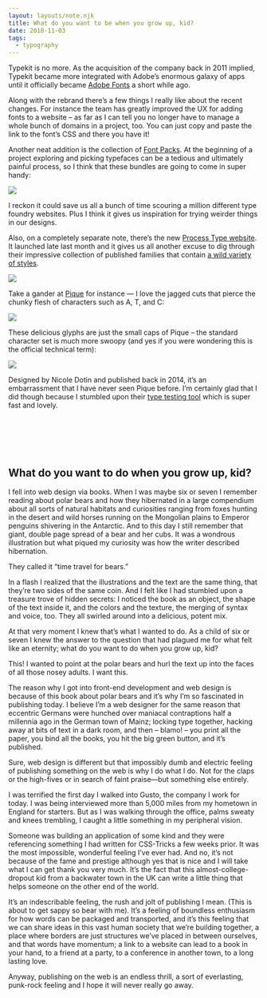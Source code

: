 ```yaml
---
layout: layouts/note.njk
title: What do you want to be when you grow up, kid?
date: 2018-11-03
tags:
  - typography
---
```


Typekit is no more. As the acquisition of the company back in 2011 implied, Typekit became more integrated with Adobe’s enormous galaxy of apps until it officially became [Adobe Fonts](https://fonts.adobe.com/) a short while ago.

Along with the rebrand there’s a few things I really like about the recent changes. For instance the team has greatly improved the UX for adding fonts to a website – as far as I can tell you no longer have to manage a whole bunch of domains in a project, too. You can just copy and paste the link to the font’s CSS and there you have it!

Another neat addition is the collection of [Font Packs](https://fonts.adobe.com/collections). At the beginning of a project exploring and picking typefaces can be a tedious and ultimately painful process, so I think that these bundles are going to come in super handy:

![](https://buttondown.s3.us-west-2.amazonaws.com/images/0b3df598-c306-4ab8-bc8f-51f3f563ad4f.png)

I reckon it could save us all a bunch of time scouring a million different type foundry websites. Plus I think it gives us inspiration for trying weirder things in our designs.

Also, on a completely separate note, there’s the new [Process Type website](https://processtypefoundry.com). It launched late last month and it gives us all another excuse to dig through their impressive collection of published families that contain [a wild variety of styles](https://processtypefoundry.com/fonts/).

![](https://buttondown.s3.us-west-2.amazonaws.com/images/1851c6b8-093a-4fa1-bcfe-878729c86ca1.png)

Take a gander at [Pique](https://processtypefoundry.com/fonts/pique/) for instance — I love the jagged cuts that pierce the chunky flesh of characters such as A, T, and C:

![](https://buttondown.s3.us-west-2.amazonaws.com/images/13499937-1745-451f-aa0b-9d5551f50bdd.png)

These delicious glyphs are just the small caps of Pique – the standard character set is much more swoopy (and yes if you were wondering this is the official technical term):

![](https://buttondown.s3.us-west-2.amazonaws.com/images/4dfbf3a9-5895-405b-b1af-89118fb99d8f.png)

Designed by Nicole Dotin and published back in 2014, it’s an embarrassment that I have never seen Pique before. I’m certainly glad that I did though because I stumbled upon their [type testing tool](https://processtypefoundry.com/fonts/pique/try-it) which is super fast and lovely.
<br/>
<br/>
<br/>
<br/>
<br/>
<br/>

## What do you want to do when you grow up, kid?

I fell into web design via books. When I was maybe six or seven I remember reading about polar bears and how they hibernated in a large compendium about all sorts of natural habitats and curiosities ranging from foxes hunting in the desert and wild horses running on the Mongolian plains to Emperor penguins shivering in the Antarctic. And to this day I still remember that giant, double page spread of a bear and her cubs. It was a wondrous illustration but what piqued my curiosity was how the writer described hibernation.

They called it “time travel for bears.”

In a flash I realized that the illustrations and the text are the same thing, that they’re two sides of the same coin. And I felt like I had stumbled upon a treasure trove of hidden secrets: I noticed the book as an object, the shape of the text inside it, and the colors and the texture, the merging of syntax and voice, too. They all swirled around into a delicious, potent mix.

At that very moment I knew that’s what I wanted to do. As a child of six or seven I knew the answer to the question that had plagued me for what felt like an eternity; what do you want to do when you grow up, kid?

This! I wanted to point at the polar bears and hurl the text up into the faces of all those nosey adults. I want this.

The reason why I got into front-end development and web design is because of this book about polar bears and it’s why I’m so fascinated in publishing today. I believe I’m a web designer for the same reason that eccentric Germans were hunched over maniacal contraptions half a millennia ago in the German town of Mainz; locking type together, hacking away at bits of text in a dark room, and then – blamo! – you print all the paper, you bind all the books, you hit the big green button, and it’s published.

Sure, web design is different but that impossibly dumb and electric feeling of publishing something on the web is why I do what I do. Not for the claps or the high-fives or in search of faint praise—but something else entirely.

I was terrified the first day I walked into Gusto, the company I work for today. I was being interviewed more than 5,000 miles from my hometown in England for starters. But as I was walking through the office, palms sweaty and knees trembling, I caught a little something in my peripheral vision.

Someone was building an application of some kind and they were referencing something I had written for CSS-Tricks a few weeks prior. It was the most impossible, wonderful feeling I’ve ever had. And no, it’s not because of the fame and prestige although yes that is nice and I will take what I can get thank you very much. It’s the fact that this almost-college-dropout kid from a backwater town in the UK can write a little thing that helps someone on the other end of the world.

It’s an indescribable feeling, the rush and jolt of publishing I mean. (This is about to get sappy so bear with me). It’s a feeling of boundless enthusiasm for how words can be packaged and transported, and it’s this feeling that we can share ideas in this vast human society that we’re building together, a place where borders are just structures we’ve placed in between ourselves, and that words have momentum; a link to a website can lead to a book in your hand, to a friend at a party, to a conference in another town, to a long lasting love.

Anyway, publishing on the web is an endless thrill, a sort of everlasting, punk-rock feeling and I hope it will never really go away.
